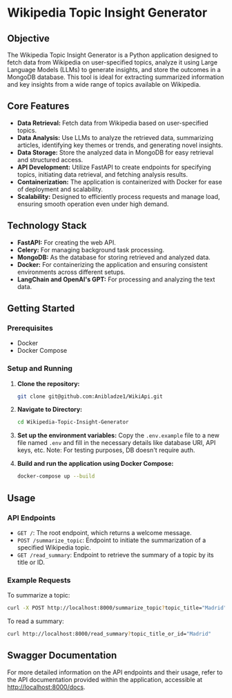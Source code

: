 # Wikipedia Topic Insight Generator

## Objective

The Wikipedia Topic Insight Generator is a Python application designed to fetch data from Wikipedia on user-specified topics, analyze it using Large Language Models (LLMs) to generate insights, and store the outcomes in a MongoDB database. This tool is ideal for extracting summarized information and key insights from a wide range of topics available on Wikipedia.

## Core Features

- **Data Retrieval:** Fetch data from Wikipedia based on user-specified topics.
- **Data Analysis:** Use LLMs to analyze the retrieved data, summarizing articles, identifying key themes or trends, and generating novel insights.
- **Data Storage:** Store the analyzed data in MongoDB for easy retrieval and structured access.
- **API Development:** Utilize FastAPI to create endpoints for specifying topics, initiating data retrieval, and fetching analysis results.
- **Containerization:** The application is containerized with Docker for ease of deployment and scalability.
- **Scalability:** Designed to efficiently process requests and manage load, ensuring smooth operation even under high demand.

## Technology Stack

- **FastAPI:** For creating the web API.
- **Celery:** For managing background task processing.
- **MongoDB:** As the database for storing retrieved and analyzed data.
- **Docker:** For containerizing the application and ensuring consistent environments across different setups.
- **LangChain and OpenAI's GPT:** For processing and analyzing the text data.

## Getting Started

### Prerequisites

- Docker
- Docker Compose

### Setup and Running

1. **Clone the repository:**
   ```bash
   git clone git@github.com:Anibladze1/WikiApi.git

2. **Navigate to Directory:**
   ```bash
   cd Wikipedia-Topic-Insight-Generator
3. **Set up the environment variables:**
Copy the `.env.example` file to a new file named `.env` and fill in the necessary details like database URI, API keys, etc. Note: For testing purposes, DB doesn't require auth. 


4. **Build and run the application using Docker Compose:**
    ```bash
    docker-compose up --build

## Usage
### API Endpoints

- `GET /`: The root endpoint, which returns a welcome message.
- `POST /summarize_topic`: Endpoint to initiate the summarization of a specified Wikipedia topic.
- `GET /read_summary`: Endpoint to retrieve the summary of a topic by its title or ID.


### Example Requests
To summarize a topic:
```bash
curl -X POST http://localhost:8000/summarize_topic?topic_title="Madrid"
```
To read a summary:
```bash
curl http://localhost:8000/read_summary?topic_title_or_id="Madrid"
```

## Swagger Documentation
For more detailed information on the API endpoints and their usage, refer to the API documentation provided within the application, accessible at [http://localhost:8000/docs](http://localhost:8000/docs).
